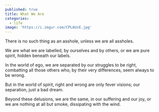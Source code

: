 ```yaml
---
published: true
title: What We Are
categories:
  - life
image: 'https://i.imgur.com/CPLAUsE.jpg'
---
```

There is no such thing
as an asshole,
unless we are all assholes.

We are what we are labelled,
by ourselves and by others,
or we are pure spirit,
hidden beneath our labels.

In the world of ego, 
we are separated 
by our struggles to be right,
combatting all those others
who, by their very differences,
seem always to be wrong.

But in the world of spirit,
right and wrong 
are only fever visions;
our separation,
just a bad dream.

Beyond these delusions,
we are the same,
in our suffering and our joy,
or we are nothing at all
but smoke,
dissipating with the wind.
